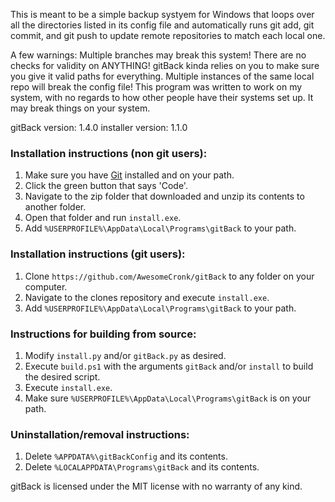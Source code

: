 This is meant to be a simple backup systyem for Windows that loops over all the directories listed in its config file and automatically runs git add, git commit, and git push to update remote repositories to match each local one.

A few warnings: Multiple branches may break this system! There are no checks for validity on ANYTHING! gitBack kinda relies on you to make sure you give it valid paths for everything. Multiple instances of the same local repo will break the config file! This program was written to work on my system, with no regards to how other people have their systems set up. It may break things on your system.

gitBack version: 1.4.0
installer version: 1.1.0

### Installation instructions (non git users):
1. Make sure you have [Git](https://git-scm.com) installed and on your path.
2. Click the green button that says 'Code'.
3. Navigate to the zip folder that downloaded and unzip its contents to another folder.
4. Open that folder and run `install.exe`.
5. Add `%USERPROFILE%\AppData\Local\Programs\gitBack` to your path.

### Installation instructions (git users):
1. Clone `https://github.com/AwesomeCronk/gitBack` to any folder on your computer.
2. Navigate to the clones repository and execute `install.exe`.
3. Add `%USERPROFILE%\AppData\Local\Programs\gitBack` to your path.

### Instructions for building from source:
1. Modify `install.py` and/or `gitBack.py` as desired.
2. Execute `build.ps1` with the arguments `gitBack` and/or `install` to build the desired script.
3. Execute `install.exe`.
3. Make sure `%USERPROFILE%\AppData\Local\Programs\gitBack` is on your path.

### Uninstallation/removal instructions:
1. Delete `%APPDATA%\gitBackConfig` and its contents.
2. Delete `%LOCALAPPDATA\Programs\gitBack` and its contents.

gitBack is licensed under the MIT license with no warranty of any kind.